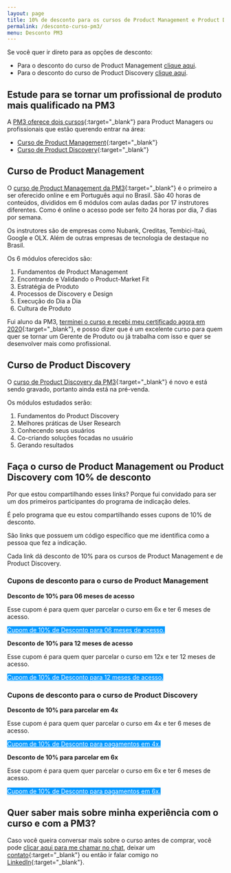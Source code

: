 ```yaml
---
layout: page
title: 10% de desconto para os cursos de Product Management e Product Discovery da PM3
permalink: /desconto-curso-pm3/
menu: Desconto PM3
---
```


Se você quer ir direto para as opções de desconto:

- Para o desconto do curso de Product Management <a href="#desconto" onclick="analytics.track('clicked-desconto')">clique aqui</a>.
- Para o desconto do curso de Product Discovery <a href="#desconto-discovery" onclick="analytics.track('clicked-desconto-descovery')">clique aqui</a>. 

<h2>Estude para se tornar um profissional de produto mais qualificado na PM3</h2>

A [PM3 oferece dois cursos](https://www.cursospm3.com.br/){:target="_blank"} para Product Managers ou profissionais que estão querendo entrar na área: 

- [Curso de Product Management](https://www.cursospm3.com.br/curso-product-manager){:target="_blank"}
- [Curso de Product Discovery](https://www.cursospm3.com.br/curso-de-product-discovery){:target="_blank"}

<h2>Curso de Product Management</h2>

O [curso de Product Management da PM3](https://www.cursospm3.com.br/curso-product-manager){:target="_blank"} é o primeiro a ser oferecido online e em Português aqui no Brasil. São 40 horas de conteúdos, divididos em 6 módulos com aulas dadas por 17 instrutores diferentes. Como é online o acesso pode ser feito 24 horas por dia, 7 dias por semana.

Os instrutores são de empresas como Nubank, Creditas, Tembici-Itaú, Google e OLX. Além de outras empresas de tecnologia de destaque no Brasil.

Os 6 módulos oferecidos são:

1. Fundamentos de Product Management
2. Encontrando e Validando o Product-Market Fit
3. Estratégia de Produto
4. Processos de Discovery e Design
5. Execução do Dia a Dia
6. Cultura de Produto

Fui aluno da PM3, [terminei o curso e recebi meu certificado agora em 2020](https://www.credential.net/28c214a6-835d-4819-998e-6681bb173e21#gs.awvu0i){:target="_blank"}, e posso dizer que é um excelente curso para quem quer se tornar um Gerente de Produto ou já trabalha com isso e quer se desenvolver mais como profissional.

<h2>Curso de Product Discovery</h2>

O [curso de Product Discovery da PM3](https://www.cursospm3.com.br/curso-de-product-discovery){:target="_blank"} é novo e está sendo gravado, portanto ainda está na pré-venda.

Os módulos estudados serão:

1. Fundamentos do Product Discovery
2. Melhores práticas de User Research
3. Conhecendo seus usuários
4. Co-criando soluções focadas no usuário
5. Gerando resultados

<h2>Faça o curso de Product Management ou Product Discovery com 10% de desconto</h2>

Por que estou compartilhando esses links? Porque fui convidado para ser um dos primeiros participantes do programa de indicação deles.

É pelo programa que eu estou compartilhando esses cupons de 10% de desconto. 

São links que possuem um código específico que me identifica como a pessoa que fez a indicação.

Cada link dá desconto de 10% para os cursos de Product Management e de Product Discovery.

<h3 id="desconto">Cupons de desconto para o curso de Product Management</h3>

**Desconto de 10% para 06 meses de acesso**

Esse cupom é para quem quer parcelar o curso em 6x e ter 6 meses de acesso.

<a class="button" style="color: #ffffff; background-color: #0099ff;" href="https://www.cursospm3.com.br/a/24975/BY7VEvg8" onclick="analytics.track('clicked-desconto-seis-meses')" target="_blank">Cupom de 10% de Desconto para 06 meses de acesso.</a>

**Desconto de 10% para 12 meses de acesso**

Esse cupom é para quem quer parcelar o curso em 12x e ter 12 meses de acesso.

<a class="button" style="color: #ffffff; background-color: #0099ff;" href="https://www.cursospm3.com.br/a/24974/BY7VEvg8" onclick="analytics.track('clicked-desconto-doze-meses')" target="_blank">Cupom de 10% de Desconto para 12 meses de acesso.</a>

<h3 id="desconto-discovery">Cupons de desconto para o curso de Product Discovery</h3>

**Desconto de 10% para parcelar em 4x**

Esse cupom é para quem quer parcelar o curso em 4x e ter 6 meses de acesso.

<a class="button" style="color: #ffffff; background-color: #0099ff;" href="https://www.cursospm3.com.br/a/30788/BY7VEvg8" onclick="analytics.track('clicked-desconto-quatro-vezes-discovery')" target="_blank">Cupom de 10% de Desconto para pagamentos em 4x.</a>

**Desconto de 10% para parcelar em 6x**

Esse cupom é para quem quer parcelar o curso em 6x e ter 6 meses de acesso.

<a class="button" style="color: #ffffff; background-color: #0099ff;" href="https://www.cursospm3.com.br/a/30787/BY7VEvg8" onclick="analytics.track('clicked-desconto-seis-vezes-discovery')" target="_blank">Cupom de 10% de Desconto para pagamentos em 6x.</a>

<h2>Quer saber mais sobre minha experiência com o curso e com a PM3?</h2>

Caso você queira conversar mais sobre o curso antes de comprar, você pode [clicar aqui para me chamar no chat](#hs-chat-open), deixar um [contato](/contato){:target="_blank"} ou então ir falar comigo no [LinkedIn](https://www.linkedin.com/in/felipecardosobarbosa/){:target="_blank"}.